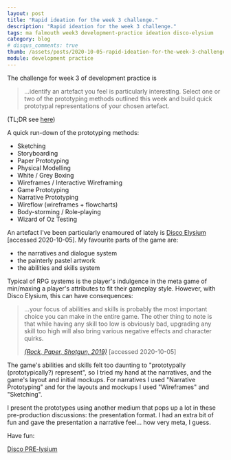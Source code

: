 ```yaml
---
layout: post
title: "Rapid ideation for the week 3 challenge."
description: "Rapid ideation for the week 3 challenge."
tags: ma falmouth week3 development-practice ideation disco-elysium
category: blog
# disqus_comments: true
thumb: /assets/posts/2020-10-05-rapid-ideation-for-the-week-3-challenge/thumb.jpg
module: development practice
---
```


The challenge for week 3 of development practice is

> ...identify an artefact you feel is particularly interesting.
> Select one or two of the prototyping methods outlined this week and build quick prototypal representations of your chosen artefact.

(TL;DR see [here](https://juanuys.com/slides/slides/disco-prelysium))

A quick run-down of the prototyping methods:

- Sketching
- Storyboarding
- Paper Prototyping
- Physical Modelling
- White / Grey Boxing
- Wireframes / Interactive Wireframing
- Game Prototyping
- Narrative Prototyping
- Wireflow (wireframes + flowcharts)
- Body-storming / Role-playing
- Wizard of Oz Testing

An artefact I've been particularly enamoured of lately is [Disco Elysium](https://zaumstudio.com/) [accessed 2020-10-05]. My favourite parts of the game are:

- the narratives and dialogue system
- the painterly pastel artwork
- the abilities and skills system

Typical of RPG systems is the player's indulgence in the meta game of min/maxing a player's attributes to fit their gameplay style. However, with Disco Elysium, this can have consequences:

> ...your focus of abilities and skills is probably the most important choice you can make in the entire game. The other thing to note is that <span class="highlight">while having any skill too low is obviously bad, upgrading any skill too high will also bring various negative effects</span> and character quirks.
> 
> [*(Rock, Paper, Shotgun, 2019)*](https://www.rockpapershotgun.com/2019/10/14/disco-elysium-skills-character-creation-intellect-psyche-physique-motorics-and-the-24-skills-explained/) [accessed 2020-10-05]

The game's abilities and skills felt too daunting to "prototypally (prototypically?) represent", so I tried my hand at the narratives, and the game's layout and initial mockups. For narratives I used "Narrative Prototyping" and for the layouts and mockups I used "Wireframes" and "Sketching".

I present the prototypes using another medium that pops up a lot in these pre-production discussions: the presentation format. I had an extra bit of fun and gave the presentation a narrative feel... how very meta, I guess.

Have fun:

[Disco PRE-lysium](https://juanuys.com/slides/slides/disco-prelysium)
